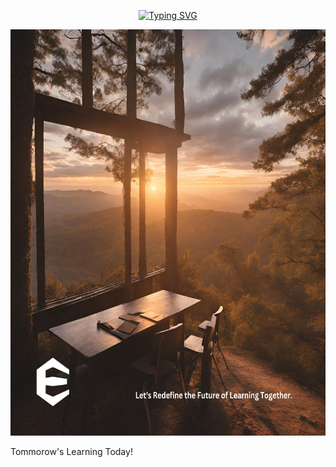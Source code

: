 
<p align="center">
    <a href="https://git.io/typing-svg"><img src="https://readme-typing-svg.herokuapp.com?font=Bree+Serif&size=30&pause=1000&color=1263F0&background=26FF4800&center=true&vCenter=true&width=435&lines=Hi%F0%9F%91%8B%2C+We+Are+Edify;Welcome+to+our+Github+page;Feel+free+to+connect+with+us!" alt="Typing SVG" /></a>

<img src="Instagram post (7).png" height="650" width="800"></a>
</p>

Tommorow's Learning Today!

